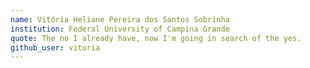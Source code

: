 ```yaml
---
name: Vitória Heliane Pereira dos Santos Sobrinha
institution: Federal University of Campina Grande
quote: The no I already have, now I'm going in search of the yes.
github_user: vitoria
---
```

